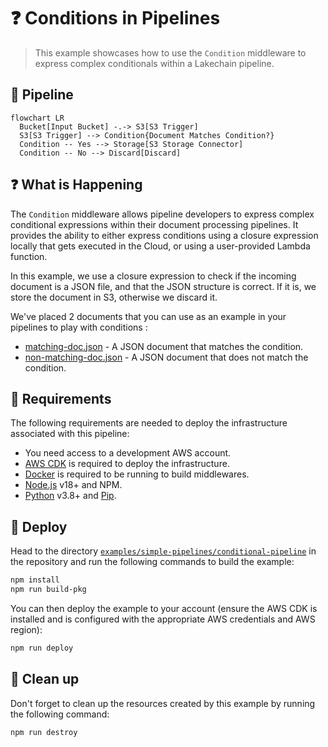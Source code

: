 # ❓ Conditions in Pipelines

> This example showcases how to use the `Condition` middleware to express complex conditionals within a Lakechain pipeline.

## :dna: Pipeline

```mermaid
flowchart LR
  Bucket[Input Bucket] -.-> S3[S3 Trigger]
  S3[S3 Trigger] --> Condition{Document Matches Condition?}
  Condition -- Yes --> Storage[S3 Storage Connector]
  Condition -- No --> Discard[Discard]
```

## ❓ What is Happening

The `Condition` middleware allows pipeline developers to express complex conditional expressions within their document processing pipelines. It provides the ability to either express conditions using a closure expression locally that gets executed in the Cloud, or using a user-provided Lambda function.

In this example, we use a closure expression to check if the incoming document is a JSON file, and that the JSON structure is correct. If it is, we store the document in S3, otherwise we discard it.

We've placed 2 documents that you can use as an example in your pipelines to play with conditions :

- [matching-doc.json](./assets/matching-doc.json) - A JSON document that matches the condition.
- [non-matching-doc.json](./assets/non-matching-doc.json) - A JSON document that does not match the condition.

## 📝 Requirements

The following requirements are needed to deploy the infrastructure associated with this pipeline:

- You need access to a development AWS account.
- [AWS CDK](https://docs.aws.amazon.com/cdk/latest/guide/getting_started.html#getting_started_install) is required to deploy the infrastructure.
- [Docker](https://docs.docker.com/get-docker/) is required to be running to build middlewares.
- [Node.js](https://nodejs.org/en/download/) v18+ and NPM.
- [Python](https://www.python.org/downloads/) v3.8+ and [Pip](https://pip.pypa.io/en/stable/installation/).

## 🚀 Deploy

Head to the directory [`examples/simple-pipelines/conditional-pipeline`](/examples/simple-pipelines/conditional-pipeline) in the repository and run the following commands to build the example:

```bash
npm install
npm run build-pkg
```

You can then deploy the example to your account (ensure the AWS CDK is installed and is configured with the appropriate AWS credentials and AWS region):

```bash
npm run deploy
```

## 🧹 Clean up

Don't forget to clean up the resources created by this example by running the following command:

```bash
npm run destroy
```
